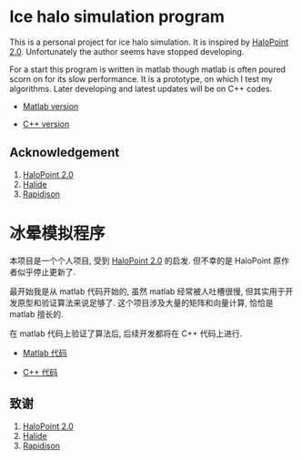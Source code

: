# Ice halo simulation program

This is a personal project for ice halo simulation. It is inspired by
[HaloPoint 2.0](https://www.ursa.fi/blogi/ice-crystal-halos/author/moriikon/). Unfortunately
the author seems have stopped developing.

For a start this program is written in matlab though matlab is often poured scorn on for its
slow performance. It is a prototype, on which I test my algorithms. Later developing and
latest updates will be on C++ codes.

* [Matlab version](matlab)

* [C++ version](cpp)

## Acknowledgement

1. [HaloPoint 2.0](https://www.ursa.fi/blogi/ice-crystal-halos/author/moriikon/)
2. [Halide](http://halide-lang.org/)
3. [Rapidjson](http://rapidjson.org/index.html)


# 冰晕模拟程序

本项目是一个个人项目, 受到 [HaloPoint 2.0](https://www.ursa.fi/blogi/ice-crystal-halos/author/moriikon/) 的启发.
但不幸的是 HaloPoint 原作者似乎停止更新了.

最开始我是从 matlab 代码开始的, 虽然 matlab 经常被人吐槽很慢, 但其实用于开发原型和验证算法来说足够了.
这个项目涉及大量的矩阵和向量计算, 恰恰是 matlab 擅长的.

在 matlab 代码上验证了算法后, 后续开发都将在 C++ 代码上进行.

* [Matlab 代码](matlab)

* [C++ 代码](cpp/README_zh.md)

## 致谢

1. [HaloPoint 2.0](https://www.ursa.fi/blogi/ice-crystal-halos/author/moriikon/)
2. [Halide](http://halide-lang.org/)
3. [Rapidjson](http://rapidjson.org/index.html)

